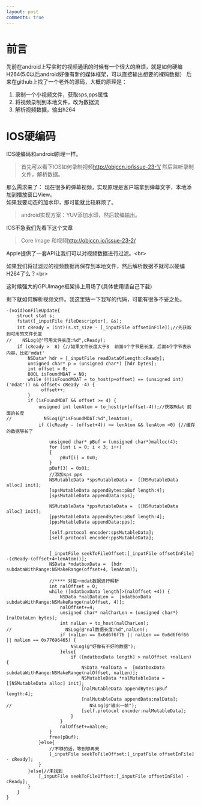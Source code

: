 ```yaml
---
layout: post
comments: true
---
```

# 前言
先前在android上写实时的视频通讯的时候有一个很大的麻烦，就是如何硬编H264(5.0以后android好像有新的媒体框架，可以直接输出想要的裸码数据）
后来在github上找了一个老外的源码，大概的原理是：

1. 录制一个小视频文件，获取sps,pps属性
2. 将视频录制到本地文件，改为数据流
3. 解析视频数据，输出h264
# IOS硬编码
IOS硬编码和android原理一样。
> 首先可以看下IOS如何录制视频<http://objccn.io/issue-23-1/>
然后监听录制文件，解析数据。

那么需求来了：
   现在很多的弹幕视频，实现原理是客户端拿到弹幕文字，本地添加到播放窗口View。<br/>
如果我要动态的加水印，那可能就比较麻烦了。
> android实现方案：YUV添加水印，然后软编输出。

IOS不急我们先看下这个文章
> Core Image 和视频<http://objccn.io/issue-23-2/>

Apple提供了一套API让我们可以对视频数据进行过滤。<br\>

如果我们将过滤过的视频数据再保存到本地文件，然后解析数据不就可以硬编H264了么？<br\>

这时候强大的GPUImage框架排上用场了(具体使用请自己下载)<br/>

剩下就如何解析视频文件。我这里贴一下我写的代码，可能有很多不妥之处。

<pre><code>-(void)onFileUpdate{
    struct stat s;
    fstat([_inputFile fileDescriptor], &s);
    int cReady = (int)(s.st_size - [_inputFile offsetInFile]);//先获取到可用的文件长度
//    NSLog(@"可用文件长度:%d",cReady);
    if (cReady >  8) {//如果文件长度大于8  前面4个字节是长度，后面4个字节表示内容，比如'mdat'
        NSData* hdr = [_inputFile readDataOfLength:cReady];
        unsigned char* p = (unsigned char*) [hdr bytes];
        int offset = 0;
        BOOL isFoundMDAT = NO;
        while (!(isFoundMDAT = to_host(p+offset) == (unsigned int)('mdat')) && offset< cReady -4) {
             offset++;
        }
        if (isFoundMDAT && offset >= 4) {
            unsigned int lenAtom = to_host(p+(offset-4));//获取Mdat 前面的长度
//            NSLog(@"isFoundMDAT:%d",lenAtom);
            if ((cReady - (offset+4)) >= lenAtom && lenAtom >0) {//缓存的数据够长了
                
                unsigned char* pBuf = (unsigned char*)malloc(4);
                for (int i = 0; i < 3; i++)
                {
                    pBuf[i] = 0x0;
                }
                pBuf[3] = 0x01;
                //添加sps pps
                NSMutableData *spsMutableData =  [[NSMutableData alloc] init];
                [spsMutableData appendBytes:pBuf length:4];
                [spsMutableData appendData:sps];
                
                NSMutableData *ppsMutableData =  [[NSMutableData alloc] init];
                [ppsMutableData appendBytes:pBuf length:4];
                [ppsMutableData appendData:pps];
                
                [self.protocol encoder:spsMutableData];
                [self.protocol encoder:ppsMutableData];
                
                
                [_inputFile seekToFileOffset:[_inputFile offsetInFile] -(cReady-(offset+4+lenAtom))];
                NSData *mdatboxData =  [hdr subdataWithRange:NSMakeRange(offset+4, lenAtom)];
                
                //**** 对每一mdat数据进行解析
                int nalOffset = 0;
                while ([mdatboxData length]>(nalOffset +4)) {
                    NSData *nalDataLen =  [mdatboxData subdataWithRange:NSMakeRange(nalOffset, 4)];
                    nalOffset+=4;
                    unsigned char* nalCharLen = (unsigned char*) [nalDataLen bytes];
                    int nalLen = to_host(nalCharLen);
//                    NSLog(@"nal数据长度:%d",nalLen);
                    if (nalLen == 0x6d6f6f76 || nalLen == 0x6d6f6f66 || nalLen == 0x77696465) {
                        NSLog(@"好像有不好的数据");
                    }else{
                        if ([mdatboxData length] > nalOffset +nalLen) {
                            NSData *nalData =  [mdatboxData subdataWithRange:NSMakeRange(nalOffset, nalLen)];
                            NSMutableData *nalMutableData =  [[NSMutableData alloc] init];
                            [nalMutableData appendBytes:pBuf length:4];
                            [nalMutableData appendData:nalData];
//                             NSLog(@"输出一帧");
                            [self.protocol encoder:nalMutableData];
                        }
                    }
                    nalOffset+=nalLen;
                }
                free(pBuf);
            }else{
                //不够的话，等到够再来
                [_inputFile seekToFileOffset:[_inputFile offsetInFile] - cReady];
            }
        }else{//未找到
            [_inputFile seekToFileOffset:[_inputFile offsetInFile] - cReady];
        }
    }
}</code></pre>


   
   


